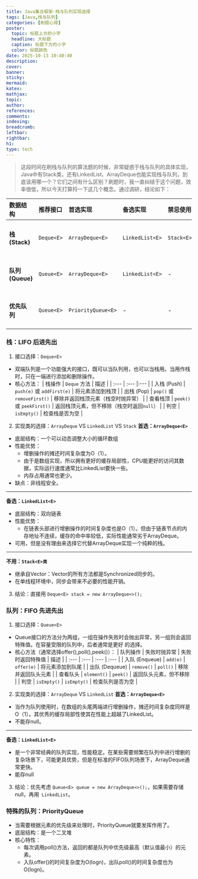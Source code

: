 ```yaml
---
title: Java集合框架-栈与队列实现选择
tags: [Java,栈与队列]
categories: [刷题心得]
poster:
  topic: 标题上方的小字
  headline: 大标题
  caption: 标题下方的小字
  color: 标题颜色
date: 2025-10-13 10:40:40
description:
cover:
banner:
sticky:
mermaid:
katex:
mathjax:
topic:
author:
references:
comments:
indexing:
breadcrumb:
leftbar:
rightbar:
h1:
type: tech
---
```

> 这段时间在刷栈与队列的算法题的时候，非常疑惑于栈与队列的具体实现，Java中有Stack类，还有LinkedList、ArrayDeque也能实现栈与队列，到底该用哪一个？它们之间有什么区别？刷题时，我一直纠结于这个问题，效率很低，所以今天打算捋一下这几个概念。通过调研，结论如下：

| 数据结构 | 推荐接口 | **首选实现** | 备选实现 | **禁忌使用** | 关键特性 |
| :--- | :--- | :--- | :--- |:--- |:--- |
| **栈 (Stack)** | `Deque<E>` | `ArrayDeque<E>` | `LinkedList<E>` | `Stack<E>` | LIFO (后进先出) |
| **队列 (Queue)** | `Queue<E>` | `ArrayDeque<E>` | `LinkedList<E>` | - | FIFO (先进先出) |
| **优先队列** | `Queue<E>` | `PriorityQueue<E>` | - | - | 堆排序，非FIFO |

### 栈：LIFO 后进先出
1. 接口选择：`Deque<E>`
  - 双端队列是一个功能强大的接口，既可以当队列用，也可以当栈用。当用作栈时，只在一端进行添加和删除操作。
  - 核心方法：
    | 栈操作 | `Deque` 方法 | 描述 |
    | :--- | :--- |:--- |
    | 入栈 (Push) | `push(e)` 或 `addFirst(e)` | 将元素添加到栈顶 |
    | 出栈 (Pop) | `pop()` 或 `removeFirst()` | 移除并返回栈顶元素（栈空时抛异常） |
    | 查看栈顶 | `peek()` 或 `peekFirst()` | 返回栈顶元素，但不移除（栈空时返回`null`） |
    | 判空 | `isEmpty()` | 检查栈是否为空 |
2. 实现类的选择：`ArrayDeque` VS `LinkedList` VS `Stack`
  **首选：`ArrayDeque<E>`**
  - 底层结构：一个可以动态调整大小的循环数组
  - 性能优势：
    - 增删操作的摊还时间复杂度为O（1）。
    - 由于是数组实现，所以拥有更好的缓存局部性，CPU能更好的访问其数据，实际运行速度通常比LinkedList要快一些。
    - 内存占用通常也更少。
  - 缺点：非线程安全。
  ---
  **备选：`LinkedList<E>`**
  - 底层结构：双向链表
  - 性能优势：
    - 在链表头部进行增删操作的时间复杂度也是O（1）。但由于链表节点的内存地址不连续，缓存的命中率较低，实际性能通常劣于ArrayDeque。
  - 可用，但是没有理由来选择它代替ArrayDeque实现一个纯粹的栈。
  ---
  **不用：`Stack<E>类`**
  - 继承自Vector：Vector的所有方法都是Synchronized同步的。
  - 在单线程环境中，同步会带来不必要的性能开销。
3. 结论：直接用 `Deque<E> stack = new ArrayDeque<>();` 
### 队列：FIFO 先进先出
1. 接口选择：`Queue<E>`
  - Queue接口的方法分为两组，一组在操作失败时会抛出异常，另一组则会返回特殊值。在容量受限的队列中，后者通常是更好 的选择。
  - 核心方法（通常选择offer(),poll(),peek()）：
  | 队列操作 | 失败时抛异常 | 失败时返回特殊值 | 描述 |
  | :--- | :--- | :--- | :--- |
  | 入队 (Enqueue) | `add(e)` | `offer(e)` | 将元素添加到队尾 |
  | 出队 (Dequeue) | `remove()` | `poll()` | 移除并返回队头元素 |
  | 查看队头 | `element()` | `peek()` | 返回队头元素，但不移除 |
  | 判空 | `isEmpty()` | `isEmpty()` | 检查队列是否为空 |
2. 实现类的选择：`ArrayDeque` VS `LinkedList`
  **首选：`ArrayDeque<E>`**
  - 当作为队列使用时，在数组的头尾两端进行增删操作，摊还时间复杂度同样是O（1）。其优秀的缓存局部性使其在性能上超越了LinkedList。
  - 不能存null。
  ---
  **备选：`LinkedList<E>`**
  - 是一个非常经典的队列实现，性能稳定。在某些需要频繁在队列中进行增删的复杂场景下，可能更具优势，但是在标准的FIFO队列场景下，ArrayDeque通常更快。
  - 能存null
3. 结论：优先考虑 `Queue<E> queue = new ArrayDeque<>();`，如果需要存储null，再用` LinkedList`。
### 特殊的队列：PriorityQueue
- 当需要根据元素的优先级来处理时，PriorityQueue就要发挥作用了。
- 底层结构：是一个二叉堆
- 核心特性：
  - 每次调用poll()方法，返回的都是队列中优先级最高（默认值最小）的元素。
  - 入队offer()的时间复杂度为O(logn)，出队poll()的时间复杂度也为O(logn)。
